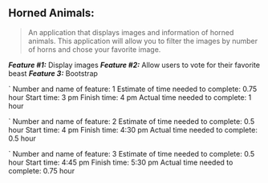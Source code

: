 ## Horned Animals:

> An application that displays images and information of horned animals. This application will allow you to filter the images by number of horns and chose your favorite image.

***Feature #1:*** Display images
***Feature #2:*** Allow users to vote for their favorite beast
***Feature 3:*** Bootstrap

` Number and name of feature: 1
Estimate of time needed to complete: 0.75 hour
Start time: 3 pm
Finish time: 4 pm
Actual time needed to complete: 1 hour



` Number and name of feature: 2
Estimate of time needed to complete: 0.5 hour
Start time: 4 pm
Finish time: 4:30 pm
Actual time needed to complete: 0.5 hour


` Number and name of feature: 3
Estimate of time needed to complete: 0.5 hour
Start time: 4:45 pm
Finish time: 5:30 pm
Actual time needed to complete: 0.75 hour